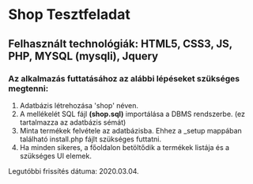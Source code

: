 # Shop Tesztfeladat

## Felhasznált technológiák: HTML5, CSS3, JS, PHP, MYSQL (mysqli), Jquery

### Az alkalmazás futtatásához az alábbi lépéseket szükséges megtenni:

1. Adatbázis létrehozása 'shop' néven.
2. A mellékelét SQL fájl **(shop.sql)** importálása a DBMS rendszerbe. (ez tartalmazza az adatbázis sémát)
3. Minta termékek felvétele az adatbázisba. Ehhez a _setup mappában található install.php fájlt szükséges futtatni.
4. Ha minden sikeres, a főoldalon betöltődik a termékek listája és a szükséges UI elemek.

Legutóbbi frissítés dátuma: 2020.03.04.
